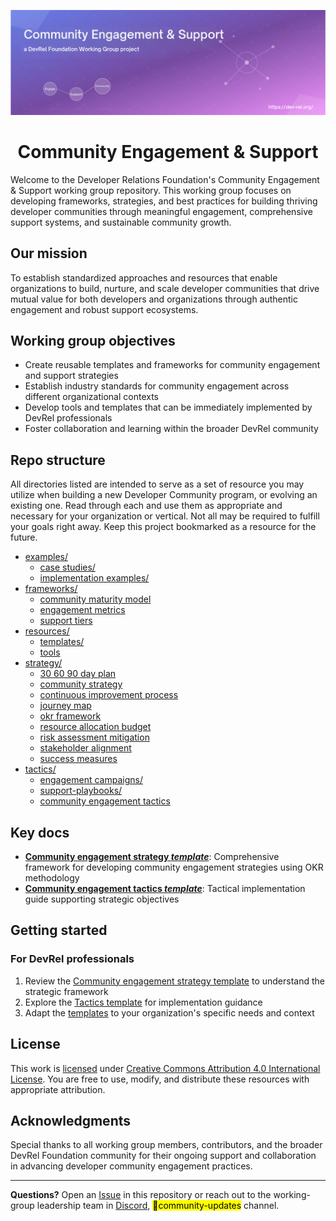 <p align="center">
<img src="./resources/tools/drf_community_wg_banner.png" alt="Community Engagement and Support - a DevRel Foundation Working Group project" />
</p>

<h1 align="center" style="border-bottom: none">
    Community Engagement & Support
</h1>

Welcome to the Developer Relations Foundation's Community Engagement & Support working group repository. This working group focuses on developing frameworks, strategies, and best practices for building thriving developer communities through meaningful engagement, comprehensive support systems, and sustainable community growth.

## Our mission

To establish standardized approaches and resources that enable organizations to build, nurture, and scale developer communities that drive mutual value for both developers and organizations through authentic engagement and robust support ecosystems.

## Working group objectives

- Create reusable templates and frameworks for community engagement and support strategies
- Establish industry standards for community engagement across different organizational contexts
- Develop tools and templates that can be immediately implemented by DevRel professionals
- Foster collaboration and learning within the broader DevRel community

## Repo structure
All directories listed are intended to serve as a set of resource you may utilize when building a new Developer Community program, or evolving an existing one. Read through each and use them as appropriate and necessary for your organization or vertical. Not all may be required to fulfill your goals right away. Keep this project bookmarked as a resource for the future. 

- [examples/](./examples/)
  - [case studies/](./examples/case-studes/)
  - [implementation examples/](./examples/implementation-examples/)
- [frameworks/](./frameworks/)
  - [community maturity model](./frameworks/community_maturity_model.md)
  - [engagement metrics](./frameworks/engagement_metrics.md)
  - [support tiers](./frameworks/support_tiers.md)
- [resources/](./resources/)
  - [templates/](./resources/templates/)
  - [tools](./resources/tools/TOOLS_README.md)
- [strategy/](./strategy/)
  - [30 60 90 day plan](./strategy/30_60_90_day_plan.md)
  - [community strategy](./strategy/community_strategy.md)
  - [continuous improvement process](./strategy/continuous_improvement_process.md)
  - [journey map](./strategy/journey_map.md)
  - [okr framework](./strategy/okr_framework.md)
  - [resource allocation budget](./strategy/resource_allocation_budget.md)
  - [risk assessment mitigation](./strategy/risk_assessment_mitigation.md)
  - [stakeholder alignment](./strategy/stakeholder_alignment.md)
  - [success measures](./strategy/success_measures.md)
- [tactics/](./tactics/)
  - [engagement campaigns/](./tactics/engagement-campaigns/)
  - [support-playbooks/](./tactics/support-playbooks/)
  - [community engagement tactics](./tactics/community_engagement_tactics.md)

## Key docs
- **[Community engagement strategy _template_](./strategy/community_strategy.md)**: Comprehensive framework for developing community engagement strategies using OKR methodology
- **[Community engagement tactics _template_](./tactics/community_engagement_tactics.md)**: Tactical implementation guide supporting strategic objectives

## Getting started

### For DevRel professionals
1. Review the [Community engagement strategy template](./strategy/community_strategy.md) to understand the strategic framework
2. Explore the [Tactics template](./tactics/community_engagement_tactics.md) for implementation guidance
3. Adapt the [templates](./resources/templates/) to your organization's specific needs and context

## License

This work is [licensed](./LICENSE) under [Creative Commons Attribution 4.0 International License](https://creativecommons.org/licenses/by/4.0/). You are free to use, modify, and distribute these resources with appropriate attribution.

## Acknowledgments

Special thanks to all working group members, contributors, and the broader DevRel Foundation community for their ongoing support and collaboration in advancing developer community engagement practices.

---

**Questions?** Open an [Issue](https://github.com/DevRel-Foundation/wg-community-engagement-support/issues) in this repository or reach out to the working-group leadership team in [Discord](https://discord.gg/ukMnmFjw43), <mark>🌱community-updates</mark> channel.